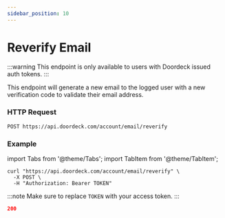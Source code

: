 ```yaml
---
sidebar_position: 10
---
```


# Reverify Email

:::warning
This endpoint is only available to users with Doordeck issued auth tokens.
:::

This endpoint will generate a new email to the logged user with a new verification code to validate their email address.

### HTTP Request
`POST https://api.doordeck.com/account/email/reverify`

### Example

import Tabs from '@theme/Tabs';
import TabItem from '@theme/TabItem';

<Tabs>
<TabItem value="request" label="Request">

```shell showLineNumbers title="CURL"
curl "https://api.doordeck.com/account/email/reverify" \
  -X POST \
  -H "Authorization: Bearer TOKEN"
```

:::note
Make sure to replace `TOKEN` with your access token.
:::

</TabItem>
<TabItem value="response" label="Response">

```json showLineNumbers title="HTTP CODE"
200
```

</TabItem>
</Tabs>

